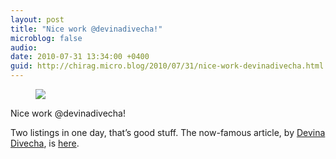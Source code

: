 ```yaml
---
layout: post
title: "Nice work @devinadivecha!"
microblog: false
audio: 
date: 2010-07-31 13:34:00 +0400
guid: http://chirag.micro.blog/2010/07/31/nice-work-devinadivecha.html
---
```

<figure><img src="https://cdtestweb.files.wordpress.com/2010/07/59c9c-0ipmt9lhcjzcoovt1.jpg"></figure><p>Nice work @devinadivecha!</p>
<p>Two listings in one day, that’s good stuff. The now-famous article, by <a href="http://posterous.com/people/5fiRbom5LZYd" target="_blank">Devina Divecha</a>, is <a href="http://www.t3.com/news/google-cleared-of-wi-fi-snooping?=47653" target="_blank">here</a>.</p>
